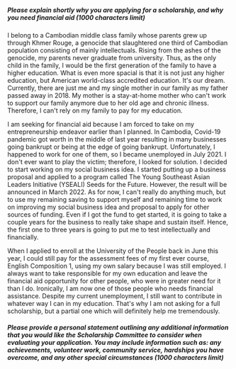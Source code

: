 ##### Please explain shortly why you are applying for a scholarship, and why you need financial aid (1000 characters limit)

I belong to a Cambodian middle class family whose parents grew up through Khmer Rouge, a genocide that slaughtered one third of Cambodian population consisting of mainly intellectuals. Rising from the ashes of the genocide, my parents never graduate from university. Thus, as the only child in the family, I would be the first generation of the family to have a higher education. What is even more spacial is that it is not just any higher education, but American world-class accredited education. It's our dream. Currently, there are just me and my single mother in our family as my father passed away in 2018. My mother is a stay-at-home mother who can't work to support our family anymore due to her old age and chronic illness. Therefore, I can't rely on my family to pay for my education. 

I am seeking for financial aid because I am forced to take on my entrepreneurship endeavor earlier than I planned. In Cambodia, Covid-19 pandemic got worth in the middle of last year resulting in many businesses going bankrupt or being at the edge of going bankrupt. Unfortunately, I happened to work for one of them, so I became unemployed in July 2021. I don't ever want to play the victim; therefore, I looked for solution. I decided to start working on my social business idea. I started putting up a business proposal and applied to a program called The Young Southeast Asian Leaders Initiative (YSEALI) Seeds for the Future. However, the result will be announced in March 2022. As for now, I can't really do anything much, but to use my remaining saving to support myself and remaining time to work on improving my social business idea and proposal to apply for other sources of funding. Even if I got the fund to get started, it is going to take a couple years for the business to really take shape and sustain itself. Hence, the first one to three years is going to put me to test intellectually and financially.  

When I applied to enroll at the University of the People back in June this year, I could still pay for the assessment fees of my first ever course, English Composition 1, using my own salary because I was still employed. I always want to take responsible for my own education and leave the financial aid opportunity for other people, who were in greater need for it than I do. Ironically, I am now one of those people who needs financial assistance. Despite my current unemployment, I still want to contribute in whatever way I can in my education. That's why I am not asking for a full scholarship, but a partial one which will definitely help me tremendously. 


##### Please provide a personal statement outlining any additional information that you would like the Scholarship Committee to consider when evaluating your application. You may include information such as: any achievements, volunteer work, community service, hardships you have overcome, and any other special circumstances (1000 characters limit)


